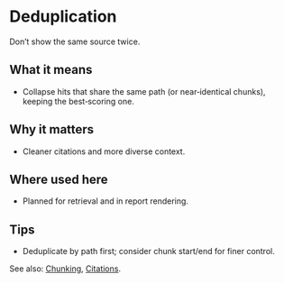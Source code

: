 # Deduplication

Don’t show the same source twice.

## What it means
- Collapse hits that share the same path (or near‑identical chunks), keeping the best‑scoring one.

## Why it matters
- Cleaner citations and more diverse context.

## Where used here
- Planned for retrieval and in report rendering.

## Tips
- Deduplicate by path first; consider chunk start/end for finer control.

See also: [Chunking](./chunking.md), [Citations](./citations.md).
